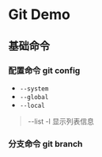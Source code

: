 # Git Demo

## 基础命令

### 配置命令 git config

- `--system`
- `--global`
- `--local`
> --list -l 显示列表信息

### 分支命令 git branch


